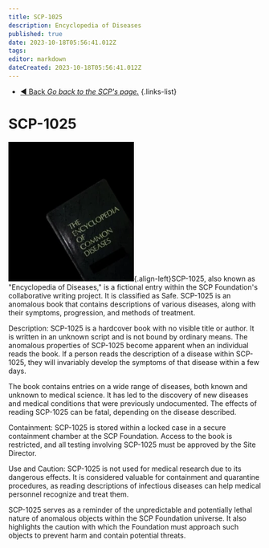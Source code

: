 ```yaml
---
title: SCP-1025
description: Encyclopedia of Diseases
published: true
date: 2023-10-18T05:56:41.012Z
tags: 
editor: markdown
dateCreated: 2023-10-18T05:56:41.012Z
---
```


- [:arrow_backward: Back *Go back to the SCP's page.*](/en/game/scps#scps)
{.links-list}
# SCP-1025
![1025.webp](/images/roles/1025.webp){.align-left}SCP-1025, also known as "Encyclopedia of Diseases," is a fictional entry within the SCP Foundation's collaborative writing project. It is classified as Safe. SCP-1025 is an anomalous book that contains descriptions of various diseases, along with their symptoms, progression, and methods of treatment.

Description:
SCP-1025 is a hardcover book with no visible title or author. It is written in an unknown script and is not bound by ordinary means. The anomalous properties of SCP-1025 become apparent when an individual reads the book. If a person reads the description of a disease within SCP-1025, they will invariably develop the symptoms of that disease within a few days.

The book contains entries on a wide range of diseases, both known and unknown to medical science. It has led to the discovery of new diseases and medical conditions that were previously undocumented. The effects of reading SCP-1025 can be fatal, depending on the disease described.

Containment:
SCP-1025 is stored within a locked case in a secure containment chamber at the SCP Foundation. Access to the book is restricted, and all testing involving SCP-1025 must be approved by the Site Director.

Use and Caution:
SCP-1025 is not used for medical research due to its dangerous effects. It is considered valuable for containment and quarantine procedures, as reading descriptions of infectious diseases can help medical personnel recognize and treat them.

SCP-1025 serves as a reminder of the unpredictable and potentially lethal nature of anomalous objects within the SCP Foundation universe. It also highlights the caution with which the Foundation must approach such objects to prevent harm and contain potential threats.




